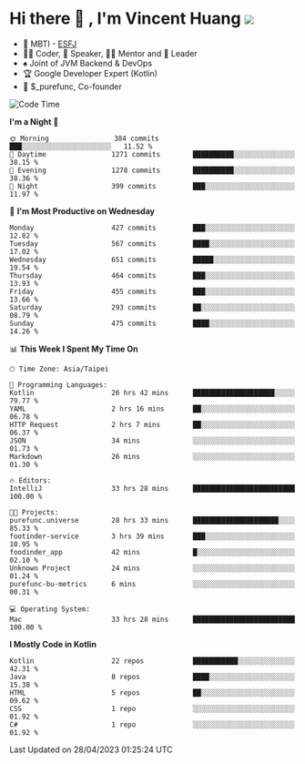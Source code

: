 # Hi there 👋 , I'm Vincent Huang ![](https://komarev.com/ghpvc/?username=Jian-Min-Huang)
- 👀 MBTI - [ESFJ](https://www.16personalities.com/esfj-personality)
- 👨‍💻 Coder, 🎤 Speaker, 👨‍🏫 Mentor and 🚀 Leader
- ♠️ Joint of JVM Backend & DevOps
- 🏆 Google Developer Expert (Kotlin)
- 💼 $_purefunc, Co-founder

<!--START_SECTION:waka-->
![Code Time](http://img.shields.io/badge/Code%20Time-1%2C957%20hrs%2019%20mins-blue)

**I'm a Night 🦉** 

```text
🌞 Morning                384 commits         ███░░░░░░░░░░░░░░░░░░░░░░   11.52 % 
🌆 Daytime                1271 commits        ██████████░░░░░░░░░░░░░░░   38.15 % 
🌃 Evening                1278 commits        ██████████░░░░░░░░░░░░░░░   38.36 % 
🌙 Night                  399 commits         ███░░░░░░░░░░░░░░░░░░░░░░   11.97 % 
```
📅 **I'm Most Productive on Wednesday** 

```text
Monday                   427 commits         ███░░░░░░░░░░░░░░░░░░░░░░   12.82 % 
Tuesday                  567 commits         ████░░░░░░░░░░░░░░░░░░░░░   17.02 % 
Wednesday                651 commits         █████░░░░░░░░░░░░░░░░░░░░   19.54 % 
Thursday                 464 commits         ███░░░░░░░░░░░░░░░░░░░░░░   13.93 % 
Friday                   455 commits         ███░░░░░░░░░░░░░░░░░░░░░░   13.66 % 
Saturday                 293 commits         ██░░░░░░░░░░░░░░░░░░░░░░░   08.79 % 
Sunday                   475 commits         ████░░░░░░░░░░░░░░░░░░░░░   14.26 % 
```


📊 **This Week I Spent My Time On** 

```text
🕑︎ Time Zone: Asia/Taipei

💬 Programming Languages: 
Kotlin                   26 hrs 42 mins      ████████████████████░░░░░   79.77 % 
YAML                     2 hrs 16 mins       ██░░░░░░░░░░░░░░░░░░░░░░░   06.78 % 
HTTP Request             2 hrs 7 mins        ██░░░░░░░░░░░░░░░░░░░░░░░   06.37 % 
JSON                     34 mins             ░░░░░░░░░░░░░░░░░░░░░░░░░   01.73 % 
Markdown                 26 mins             ░░░░░░░░░░░░░░░░░░░░░░░░░   01.30 % 

🔥 Editors: 
IntelliJ                 33 hrs 28 mins      █████████████████████████   100.00 % 

🐱‍💻 Projects: 
purefunc.universe        28 hrs 33 mins      █████████████████████░░░░   85.33 % 
footinder-service        3 hrs 39 mins       ███░░░░░░░░░░░░░░░░░░░░░░   10.95 % 
foodinder_app            42 mins             █░░░░░░░░░░░░░░░░░░░░░░░░   02.10 % 
Unknown Project          24 mins             ░░░░░░░░░░░░░░░░░░░░░░░░░   01.24 % 
purefunc-bu-metrics      6 mins              ░░░░░░░░░░░░░░░░░░░░░░░░░   00.31 % 

💻 Operating System: 
Mac                      33 hrs 28 mins      █████████████████████████   100.00 % 
```

**I Mostly Code in Kotlin** 

```text
Kotlin                   22 repos            ███████████░░░░░░░░░░░░░░   42.31 % 
Java                     8 repos             ████░░░░░░░░░░░░░░░░░░░░░   15.38 % 
HTML                     5 repos             ██░░░░░░░░░░░░░░░░░░░░░░░   09.62 % 
CSS                      1 repo              ░░░░░░░░░░░░░░░░░░░░░░░░░   01.92 % 
C#                       1 repo              ░░░░░░░░░░░░░░░░░░░░░░░░░   01.92 % 
```




 Last Updated on 28/04/2023 01:25:24 UTC
<!--END_SECTION:waka-->

